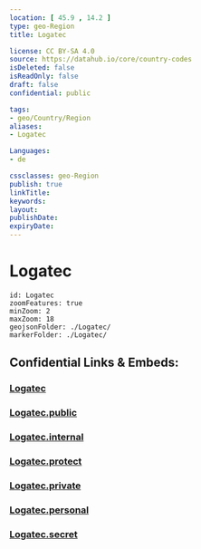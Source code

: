 ```yaml
---
location: [ 45.9 , 14.2 ] 
type: geo-Region
title: Logatec

license: CC BY-SA 4.0
source: https://datahub.io/core/country-codes
isDeleted: false
isReadOnly: false
draft: false
confidential: public

tags:
- geo/Country/Region
aliases:
- Logatec

Languages:
- de

cssclasses: geo-Region
publish: true
linkTitle: 
keywords: 
layout: 
publishDate: 
expiryDate: 
---
```


# Logatec

```leaflet
id: Logatec
zoomFeatures: true 
minZoom: 2 
maxZoom: 18
geojsonFolder: ./Logatec/
markerFolder: ./Logatec/
```


## Confidential Links & Embeds: 

### [Logatec](/_Standards/Earth/Continent/Europe/Europe~Central/Slovenia/Regions~Slovenia/Osrednje_slovenska/counties~Osrednjeslovenska/Logatec.md) 

### [Logatec.public](/_public/Earth/Continent/Europe/Europe~Central/Slovenia/Regions~Slovenia/Osrednje_slovenska/counties~Osrednjeslovenska/Logatec.public.md) 

### [Logatec.internal](/_internal/Earth/Continent/Europe/Europe~Central/Slovenia/Regions~Slovenia/Osrednje_slovenska/counties~Osrednjeslovenska/Logatec.internal.md) 

### [Logatec.protect](/_protect/Earth/Continent/Europe/Europe~Central/Slovenia/Regions~Slovenia/Osrednje_slovenska/counties~Osrednjeslovenska/Logatec.protect.md) 

### [Logatec.private](/_private/Earth/Continent/Europe/Europe~Central/Slovenia/Regions~Slovenia/Osrednje_slovenska/counties~Osrednjeslovenska/Logatec.private.md) 

### [Logatec.personal](/_personal/Earth/Continent/Europe/Europe~Central/Slovenia/Regions~Slovenia/Osrednje_slovenska/counties~Osrednjeslovenska/Logatec.personal.md) 

### [Logatec.secret](/_secret/Earth/Continent/Europe/Europe~Central/Slovenia/Regions~Slovenia/Osrednje_slovenska/counties~Osrednjeslovenska/Logatec.secret.md)

